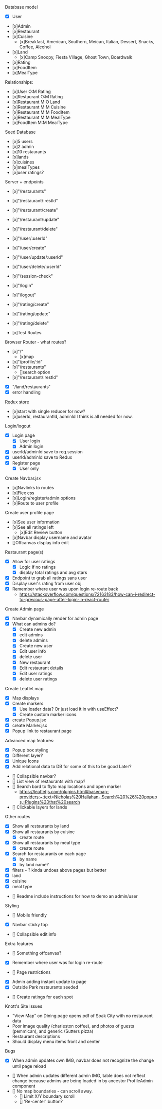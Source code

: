 Database model

- [x] User
- [x]Admin
- [x]Restaurant
- [x]Cuisine
  - [x]Breakfast, American, Southern, Meican, Italian, Dessert, Snacks, Coffee, Alcohol
- [x]Land
  - [x]Camp Snoopy, Fiesta Village, Ghost Town, Boardwalk
- [x]Rating
- [x]FoodItem
- [x]MealType

Relationships:

- [x]User O:M Rating
- [x]Restaurant O:M Rating
- [x]Restaurant M:O Land
- [x]Restaurant M:M Cuisine
- [x]Restaurant M:M FoodItem
- [x]Restaurant M:M MealType
- [x]FoodItem M:M MealType

Seed Database

- [x]5 users
- [x]2 admin
- [x]10 restaurants
- [x]lands
- [x]cuisines
- [x]mealTypes
- [x]user ratings?

Server + endpoints

- [x]"/restaurants"
- [x]"/restaurant/:restId"
- [x]"/restaurant/create"
- [x]"/restaurant/update"
- [x]"/restaurant/delete"

- [x]"/user/:userId"
- [x]"/user/create"
- [x]"/user/update/:userId"
- [x]"/user/delete/:userId"

- [x]"/session-check"
- [x]"/login"
- [x]"/logout"

- [x]"/rating/create"
- [x]"/rating/update"
- [x]"/rating/delete"

- [x]Test Routes

Browser Router - what routes?

- [x]"/"
  - [x]map
- [x]"/profile/:id"
- [x]"/restaurants"
  - []search option
- [x]"/restaurant/:restId"
- [x] "/land/restaurants"
- [x] error handling

Redux store

- [x]start with single reducer for now?
- [x]userId, restaurantId, adminId I think is all needed for now.

Login/logout

- [x] Login page
  - [x] User login
  - [x] Admin login
- [x] userId/adminId save to req.session
- [x] userId/adminId save to Redux
- [x] Register page
  - [x] User only

Create Navbar.jsx

- [x]Navlinks to routes
- [x]Flex css
- [x]Login/register/admin options
- [x]Route to user profile

Create user profile page

- [x]See user information
- [x]See all ratings left
  - [x]Edit Review button
- [x]Navbar display username and avatar
- []Offcanvas display info edit

Restaurant page(s)

- [x] Allow for user ratings
  - [x] Logic if no ratings
  - [x] display total ratings and avg stars
- [x] Endpoint to grab all ratings sans user
- [x] Display user's rating from user obj.
- [x] Remember where user was upon login re-route back
  - https://stackoverflow.com/questions/72163183/how-can-i-redirect-to-previous-page-after-login-in-react-router

Create Admin page

- [x] Navbar dynamically render for admin page
- [x] What can admins do?
  - [x] Create new admin
  - [x] edit admins
  - [x] delete admins
  - [x] Create new user
  - [x] Edit user info
  - [x] delete user
  - [x] New restaurant
  - [x] Edit restaurant details
  - [x] Edit user ratings
  - [x] delete user ratings

Create Leaflet map

- [x] Map displays
- [x] Create markers
  - [x] Use loader data? Or just load it in with useEffect?
  - [x] Create custom marker icons
- [x] create Popup.jsx
- [x] create Marker.jsx
- [x] Popup link to restaurant page

Advanced map features:

- [x] Popup box styling
- [x] Different layer?
- [x] Unique Icons
- [x] Add relational data to DB for some of this to be good
      Later?
- [] Collapsible navbar?
- [] List view of restaurants with map?
- [] Search bard to flyto map locations and open marker
  - https://leafletjs.com/plugins.html#basemap-providers:~:text=Nicholas%20Hallahan-,Search%20%26%20popups,-Plugins%20that%20search
- [] Clickable layers for lands

Other routes

- [x] Show all restaurants by land
- [x] Show all restaurants by cuisine
  - [x] create route
- [x] Show all restaurants by meal type
  - [x] create route
- [x] Search for restaurants on each page
  - [x] by name
  - [x] by land name?
- [x] filters - ? kinda undoes above pages but better
- [x] land
- [x] cuisine
- [x] meal type
- [] Readme include instructions for how to demo an admin/user

Styling

- [] Mobile friendly
- [x] Navbar sticky top
- [] Collapsible edit info

Extra features

- [] Something offcanvas?
- [x] Remember where user was for login re-route
- [] Page restrictions
- [x] Admin adding instant update to page
- [x] Outside Park restaurants seeded
- [] Create ratings for each spot

Knott's Site Issues

- "View Map" on Dining page opens pdf of Soak City with no restaurant data
- Poor image quality (charleston coffee), and photos of guests (pemmican), and generic (Sutters pizza)
- Restaurant descriptions
- Should display menu items front and center

Bugs

- [x] When admin updates own IMG, navbar does not recognize the change until page reload
- [] When admin updates different admin IMG, table does not reflect change because admins are being loaded in by ancestor ProfileAdmin component
- [] No map boundaries - can scroll away. 
  - [] Limit X/Y boundary scroll
  - [] 'Re-center' button?